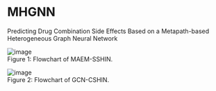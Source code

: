 # MHGNN
Predicting Drug Combination Side Effects Based on a Metapath-based Heterogeneous Graph Neural Network

 ![image](https://github.com/user-attachments/assets/286cd487-919c-44fc-ad13-7b14d38ffe55)  
Figure 1: Flowchart of MAEM-SSHIN.

![image](https://github.com/user-attachments/assets/7f10672e-0967-4dcd-8694-7f0e2cae6f72)  
Figure 2: Flowchart of GCN-CSHIN.
